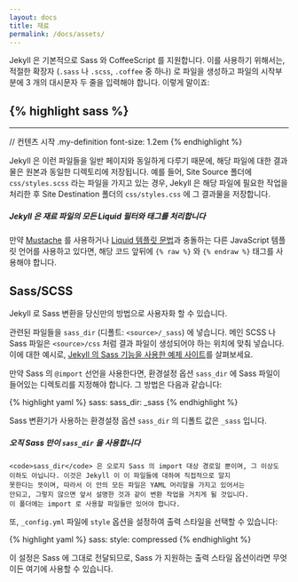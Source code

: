 ```yaml
---
layout: docs
title: 재료
permalink: /docs/assets/
---
```


Jekyll 은 기본적으로 Sass 와 CoffeeScript 를 지원합니다. 이를 사용하기 위해서는,
적절한 확장자 (`.sass` 나 `.scss`, `.coffee` 중 하나) 로 파일을 생성하고 파일의
시작부분에 3 개의 대시문자 두 줄을 입력해야 합니다. 이렇게 말이죠:

{% highlight sass %}
---
---

// 컨텐츠 시작
.my-definition
  font-size: 1.2em
{% endhighlight %}

Jekyll 은 이런 파일들을 일반 페이지와 동일하게 다루기 때문에, 해당 파일에 대한
결과물은 원본과 동일한 디렉토리에 저장됩니다. 예를 들어, Site Source 폴더에
`css/styles.scss` 라는 파일을 가지고 있는 경우, Jekyll 은 해당 파일에 필요한
작업을 처리한 후 Site Destination 폴더의 `css/styles.css` 에 그 결과물을
저장합니다.

<div class="note info">
  <h5>Jekyll 은 재료 파일의 모든 Liquid 필터와 태그를 처리합니다</h5>
  <p>만약 <a href="http://mustache.github.io">Mustache</a> 를 사용하거나
     <a href="/docs/templates/">Liquid 템플릿 문법</a>과 충돌하는 다른
     JavaScript 템플릿 언어를 사용하고 있다면, 해당 코드 앞뒤에
     <code>{&#37; raw &#37;}</code> 와 <code>{&#37; endraw &#37;}</code> 태그를
     사용해야 합니다.</p>
</div>

## Sass/SCSS

Jekyll 로 Sass 변환을 당신만의 방법으로 사용자화 할 수 있습니다.

관련된 파일들을 `sass_dir` (디폴트: `<source>/_sass`) 에 넣습니다. 메인 SCSS 나
Sass 파일은 `<source>/css` 처럼 결과 파일이 생성되어야 하는 위치에 맞춰
넣습니다. 이에 대한 예시로, [Jekyll 의 Sass 기능을 사용한 예제
사이트][example-sass]를 살펴보세요.

만약 Sass 의 `@import` 선언을 사용한다면, 환경설정 옵션 `sass_dir` 에 Sass
파일이 들어있는 디렉토리를 지정해야 합니다. 그 방법은 다음과 같습니다:


{% highlight yaml %}
sass:
    sass_dir: _sass
{% endhighlight %}

Sass 변환기가 사용하는 환경설정 옵션 `sass_dir` 의 디폴트 값은 `_sass` 입니다.


[example-sass]: https://github.com/jekyll/jekyll-sass-converter/tree/master/example

<div class="note info">
  <h5>오직 Sass 만이 <code>sass_dir</code> 을 사용합니다</h5>
  <p>

    <code>sass_dir</code> 은 오로지 Sass 의 import 대상 경로일 뿐이며, 그 이상도
    이하도 아닙니다. 이것은 Jekyll 이 이 파일들에 대하여 직접적으로 알지
    못한다는 뜻이며, 따라서 이 안의 모든 파일은 YAML 머리말을 가지고 있어서는
    안되고, 그렇지 않으면 앞서 설명한 것과 같이 변환 작업을 거치게 될 것입니다.
    이 폴더에는 import 로 사용할 파일들만 있어야 합니다.

  </p>
</div>

또, `_config.yml` 파일에 `style` 옵션을 설정하여 출력 스타일을 선택할 수
있습니다:

{% highlight yaml %}
sass:
    style: compressed
{% endhighlight %}

이 설정은 Sass 에 그대로 전달되므로, Sass 가 지원하는 출력 스타일 옵션이라면
무엇이든 여기에 사용할 수 있습니다.
